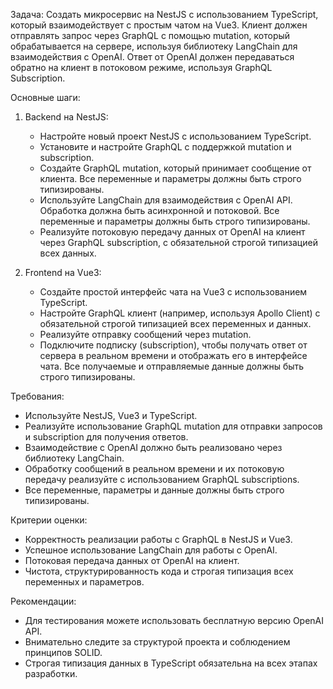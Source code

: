 Задача: 
Создать микросервис на NestJS с использованием TypeScript, который взаимодействует с простым чатом на Vue3. Клиент должен отправлять запрос через GraphQL с помощью mutation, который обрабатывается на сервере, используя библиотеку LangChain для взаимодействия с OpenAI. Ответ от OpenAI должен передаваться обратно на клиент в потоковом режиме, используя GraphQL Subscription.

 Основные шаги: 

1. Backend на NestJS:
   - Настройте новый проект NestJS с использованием TypeScript.
   - Установите и настройте GraphQL с поддержкой mutation и subscription.
   - Создайте GraphQL mutation, который принимает сообщение от клиента. Все переменные и параметры должны быть строго типизированы.
   - Используйте LangChain для взаимодействия с OpenAI API. Обработка должна быть асинхронной и потоковой. Все переменные и параметры должны быть строго типизированы.
   - Реализуйте потоковую передачу данных от OpenAI на клиент через GraphQL subscription, с обязательной строгой типизацией всех данных.

2. Frontend на Vue3:
   - Создайте простой интерфейс чата на Vue3 с использованием TypeScript.
   - Настройте GraphQL клиент (например, используя Apollo Client) с обязательной строгой типизацией всех переменных и данных.
   - Реализуйте отправку сообщений через mutation.
   - Подключите подписку (subscription), чтобы получать ответ от сервера в реальном времени и отображать его в интерфейсе чата. Все получаемые и отправляемые данные должны быть строго типизированы.

 Требования: 
- Используйте NestJS, Vue3 и TypeScript.
- Реализуйте использование GraphQL mutation для отправки запросов и subscription для получения ответов.
- Взаимодействие с OpenAI должно быть реализовано через библиотеку LangChain.
- Обработку сообщений в реальном времени и их потоковую передачу реализуйте с использованием GraphQL subscriptions.
- Все переменные, параметры и данные должны быть строго типизированы.

 Критерии оценки: 
- Корректность реализации работы с GraphQL в NestJS и Vue3.
- Успешное использование LangChain для работы с OpenAI.
- Потоковая передача данных от OpenAI на клиент.
- Чистота, структурированность кода и строгая типизация всех переменных и параметров.

 Рекомендации: 
- Для тестирования можете использовать бесплатную версию OpenAI API.
- Внимательно следите за структурой проекта и соблюдением принципов SOLID.
- Строгая типизация данных в TypeScript обязательна на всех этапах разработки.